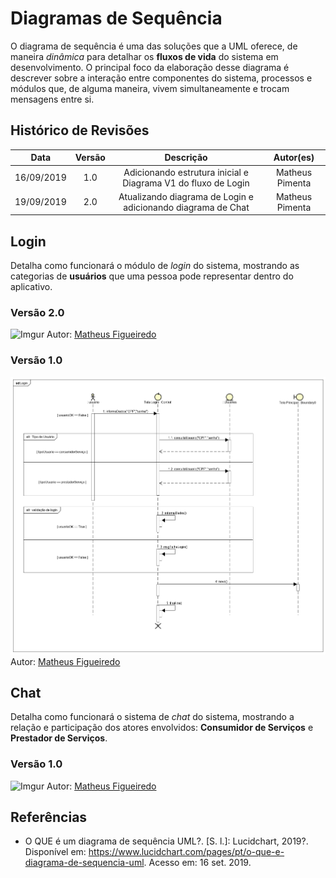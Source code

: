 # Diagramas de Sequência

O diagrama de sequência é uma das soluções que a UML oferece, de maneira *dinâmica* para detalhar os **fluxos de vida** do sistema em desenvolvimento. O principal foco da elaboração desse diagrama é descrever sobre a interação entre componentes do sistema, processos e módulos que, de alguma maneira, vivem simultaneamente e trocam mensagens entre si. 

## Histórico de Revisões
|      Data     | Versão | Descrição                             | Autor(es) |
| :--: | :----: | :-------: | :-------: |
|   16/09/2019  | 1.0     |  Adicionando estrutura inicial e Diagrama V1 do fluxo de Login                              |       Matheus Pimenta    |
|   19/09/2019  | 2.0     |  Atualizando diagrama de Login e adicionando diagrama de Chat                             |       Matheus Pimenta    |

## Login
Detalha como funcionará o módulo de *login* do sistema, mostrando as categorias de **usuários** que uma pessoa pode representar dentro do aplicativo.

### Versão 2.0

![Imgur](https://i.imgur.com/m2Mhr0R.png)
Autor: [Matheus Figueiredo](https://github.com/Matheusss03)

### Versão 1.0

![Sequencia_Login](../../../assets/diagramas_sequencia/Login.png)
Autor: [Matheus Figueiredo](https://github.com/Matheusss03)

## Chat
Detalha como funcionará o sistema de *chat* do sistema, mostrando a relação e participação dos atores envolvidos: **Consumidor de Serviços** e **Prestador de Serviços**.

### Versão 1.0

![Imgur](https://i.imgur.com/AI1UXkP.png)
Autor: [Matheus Figueiredo](https://github.com/Matheusss03)

## Referências

* O QUE é um diagrama de sequência UML?. [S. l.]: Lucidchart, 2019?. Disponível em: https://www.lucidchart.com/pages/pt/o-que-e-diagrama-de-sequencia-uml. Acesso em: 16 set. 2019.